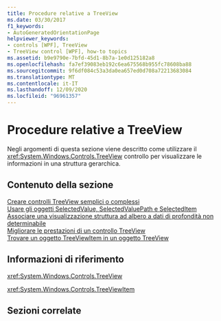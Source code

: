 ```yaml
---
title: Procedure relative a TreeView
ms.date: 03/30/2017
f1_keywords:
- AutoGeneratedOrientationPage
helpviewer_keywords:
- controls [WPF], TreeView
- TreeView control [WPF], how-to topics
ms.assetid: b9e9790e-7bfd-45d1-8b7a-1e0d125182a8
ms.openlocfilehash: fa7ef39083eb192c6ea675568b955fc78608ba88
ms.sourcegitcommit: 9f6df084c53a3da0ea657ed0d708a72213683084
ms.translationtype: MT
ms.contentlocale: it-IT
ms.lasthandoff: 12/09/2020
ms.locfileid: "96961357"
---
```

# <a name="treeview-how-to-topics"></a>Procedure relative a TreeView
Negli argomenti di questa sezione viene descritto come utilizzare il <xref:System.Windows.Controls.TreeView> controllo per visualizzare le informazioni in una struttura gerarchica.  
  
## <a name="in-this-section"></a>Contenuto della sezione  
 [Creare controlli TreeView semplici o complessi](how-to-create-simple-or-complex-treeviews.md)  
  [Usare gli oggetti SelectedValue, SelectedValuePath e SelectedItem](how-to-use-selectedvalue-selectedvaluepath-and-selecteditem.md)  
  [Associare una visualizzazione struttura ad albero a dati di profondità non determinabile](how-to-bind-a-treeview-to-data-that-has-an-indeterminable-depth.md)  
  [Migliorare le prestazioni di un controllo TreeView](how-to-improve-the-performance-of-a-treeview.md)  
  [Trovare un oggetto TreeViewItem in un oggetto TreeView](how-to-find-a-treeviewitem-in-a-treeview.md)  
  
## <a name="reference"></a>Informazioni di riferimento  
 <xref:System.Windows.Controls.TreeView>  
  
 <xref:System.Windows.Controls.TreeViewItem>  
  
## <a name="related-sections"></a>Sezioni correlate
